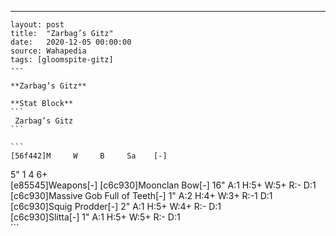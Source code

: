 ---
    layout: post
    title:  "Zarbag’s Gitz"
    date:   2020-12-05 00:00:00
    source: Wahapedia
    tags: [gloomspite-gitz]
    ---
    
    **Zarbag’s Gitz**
    
    **Stat Block**
    ```
     Zarbag’s Gitz
    ```
    
    ```
    [56f442]M     W     B     Sa    [-]
5"    1     4     6+    
[e85545]Weapons[-]
[c6c930]Moonclan Bow[-]
16"    A:1    H:5+   W:5+   R:-    D:1   
[c6c930]Massive Gob Full of Teeth[-]
1"     A:2    H:4+   W:3+   R:-1   D:1   
[c6c930]Squig Prodder[-]
2"     A:1    H:5+   W:4+   R:-    D:1   
[c6c930]Slitta[-]
1"     A:1    H:5+   W:5+   R:-    D:1   
    ```
    
    
    